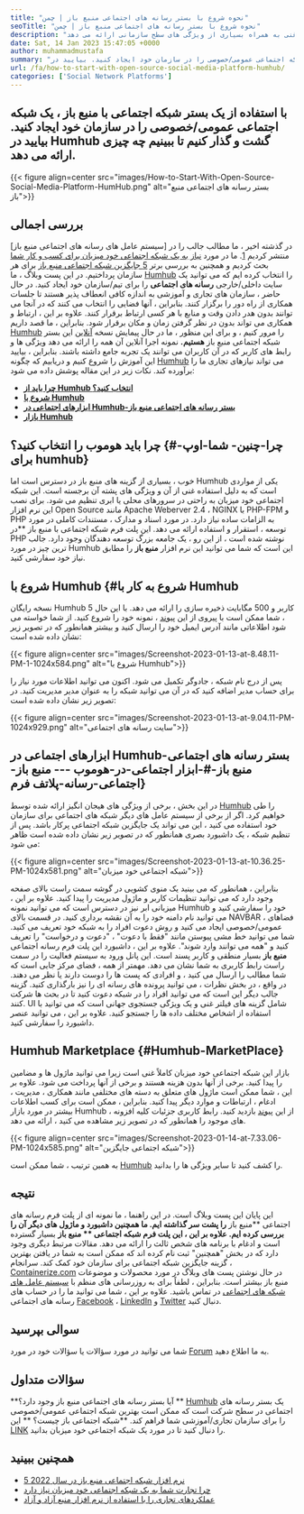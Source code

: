 ```yaml
---
title: "نحوه شروع با بستر رسانه های اجتماعی منبع باز | چمن" 
seoTitle: "نحوه شروع با بستر رسانه های اجتماعی منبع باز | چمن" 
description: "برای یادگیری نحوه شروع کار با یک بستر رسانه اجتماعی منبع باز ، این راهنما را دنبال کنید. این یک داشبورد غنی به همراه بسیاری از ویژگی های سطح سازمانی ارائه می دهد." 
date: Sat, 14 Jan 2023 15:47:05 +0000
author: muhammadmustafa
summary: "با استفاده از یک بستر شبکه اجتماعی منبع باز ، یک شبکه اجتماعی عمومی/خصوصی را در سازمان خود ایجاد کنید. بیایید در Humhub گشت و گذار کنیم تا ببینیم چه چیزی ارائه می دهد." 
url: /fa/how-to-start-with-open-source-social-media-platform-humhub/
categories: ['Social Network Platforms']
---
```


## با استفاده از یک بستر شبکه اجتماعی با منبع باز ، یک شبکه اجتماعی عمومی/خصوصی را در سازمان خود ایجاد کنید. بیایید در Humhub گشت و گذار کنیم تا ببینیم چه چیزی ارائه می دهد.

{{< figure align=center src="images/How-to-Start-With-Open-Source-Social-Media-Platform-HumHub.png" alt="بستر رسانه های اجتماعی منبع باز">}}


## بررسی اجمالی
در گذشته اخیر ، ما مطالب جالب را در [سیستم عامل های رسانه های اجتماعی منبع باز] منتشر کردیم [1]. ما در مورد [نیاز به یک شبکه اجتماعی خود میزبان برای کسب و کار شما][2] بحث کردیم و همچنین به بررسی برتر [5 جایگزین شبکه اجتماعی منبع باز][3] برای هر سازمان پرداختیم. در این پست وبلاگ ، ما [Humhub][4] را انتخاب کرده ایم که می توانید یک سایت داخلی/خارجی **رسانه های اجتماعی**  را برای تیم/سازمان خود ایجاد کنید. در حال حاضر ، سازمان های تجاری و آموزشی به اندازه کافی انعطاف پذیر هستند تا جلسات همکاری از راه دور را برگزار کنند. بنابراین ، آنها فضایی را انتخاب می کنند که در آنجا می توانند بدون هدر دادن وقت و منابع با هر کسی ارتباط برقرار کنند. علاوه بر این ، ارتباط و همکاری می تواند بدون در نظر گرفتن زمان و مکان برقرار شود.
بنابراین ، ما قصد داریم [Humhub][4] را مرور کنیم ، و برای این منظور ، ما در حال پیمایش نسخه [آنلاین][5] این بستر شبکه اجتماعی منبع باز **هستیم.**  نمونه اجرا آنلاین آن همه را ارائه می دهد ویژگی ها و رابط های کاربر که در آن کاربران می توانند یک تجربه جامع داشته باشند. بنابراین ، بیایید این آموزش را شروع کنیم و دریابیم که چگونه [Humhub][4] می تواند نیازهای تجاری ما را برآورده کند.
نکات زیر در این مقاله پوشش داده می شود:
  * **[چرا باید از Humhub انتخاب کنید؟][6]**
  * **[شروع با Humhub][7]**
  * **[ابزارهای اجتماعی در Humhub-بستر رسانه های اجتماعی منبع باز][8]**
  * **[بازار Humhub][9]**

## چرا باید هوموب را انتخاب کنید؟   {#چرا-چنین- شما-اوپ-برای humhub}
خوب ، بسیاری از گزینه های منبع باز در دسترس است اما Humhub یکی از مواردی است که به دلیل استفاده غنی از آن و ویژگی های پشته آن برجسته است. این شبکه اجتماعی خود میزبان به راحتی در سرورهای محلی یا ابری تنظیم می شود. برای نصب این نرم افزار Open Source مانند Apache Weberver 2.4 ، NGINX با PHP-FPM و PHP به الزامات ساده نیاز دارد. در مورد اسناد و مدارک ، مستندات کاملی در مورد توسعه ، استقرار و استفاده ارائه می دهد.
این پلت فرم شبکه اجتماعی با منبع باز **در PHP نوشته شده است ، از این رو ، یک جامعه بزرگ توسعه دهندگان وجود دارد. جالب ترین چیز در مورد Humhub این است که شما می توانید این نرم افزار  **منبع باز**   را مطابق نیاز خود سفارشی کنید.

## شروع با Humhub   {#شروع به کار با Humhub
نسخه رایگان Humhub 5 کاربر و 500 مگابایت ذخیره سازی را ارائه می دهد. با این حال ، شما ممکن است با پیروی از این [پیوند][5] ، نمونه خود را شروع کنید. از شما خواسته می شود اطلاعاتی مانند آدرس ایمیل خود را ارسال کنید و بیشتر همانطور که در تصویر زیر نشان داده شده است:

{{< figure align=center src="images/Screenshot-2023-01-13-at-8.48.11-PM-1-1024x584.png" alt="شروع با Humhub">}}

پس از درج نام شبکه ، جادوگر تکمیل می شود. اکنون می توانید اطلاعات مورد نیاز را برای حساب مدیر اضافه کنید که در آن می توانید شبکه را به عنوان مدیر مدیریت کنید. در تصویر زیر نشان داده شده است:

{{< figure align=center src="images/Screenshot-2023-01-13-at-9.04.11-PM-1024x929.png" alt="سایت رسانه های اجتماعی">}}


## ابزارهای اجتماعی در Humhub-بستر رسانه های اجتماعی منبع باز-#-ابزار اجتماعی-در-هوموب --- منبع باز-اجتماعی-رسانه-پلاتف فرم}
در این بخش ، برخی از ویژگی های هیجان انگیز ارائه شده توسط [Humhub][4] را طی خواهیم کرد. اگر از برخی از سیستم عامل های دیگر شبکه های اجتماعی برای سازمان خود استفاده می کنید ، این می تواند یک جایگزین شبکه اجتماعی پرکار باشد.
پس از تنظیم شبکه ، یک داشبورد بصری همانطور که در تصویر زیر نشان داده شده است ظاهر می شود:

{{< figure align=center src="images/Screenshot-2023-01-13-at-10.36.25-PM-1024x581.png" alt="شبکه اجتماعی خود میزبان">}}

بنابراین ، همانطور که می بینید یک منوی کشویی در گوشه سمت راست بالای صفحه وجود دارد که می توانید تنظیمات کاربر و ماژول مدیریت را پیدا کنید. علاوه بر این ، میزبانی ابر نیز در دسترس است که می توانید نمونه Humhub خود را سفارشی کنید و می توانید نام دامنه خود را به آن نقشه برداری کنید. در قسمت بالای NAVBAR ، فضاهای عمومی/خصوصی ایجاد می کنید و روش دعوت افراد را به شبکه خود تعریف می کنید. شما می توانید خط مشی پیوستن مانند "فقط با دعوت" ، "دعوت و درخواست" را تعریف کنید و "همه می توانند وارد شوند".
علاوه بر این ، داشبورد این پلت فرم رسانه اجتماعی **منبع باز**  بسیار منطقی و کاربر پسند است. این پانل ورود به سیستم فعالیت را در سمت راست رابط کاربری به شما نشان می دهد. مهمتر از همه ، فضای مرکز جایی است که شما مطالب را ارسال می کنید ، و افرادی که پست ها را دوست دارند یا نظر می دهند. در واقع ، در بخش نظرات ، می توانید پرونده های رسانه ای را نیز بارگذاری کنید. گزینه جالب دیگر این است که می توانید افراد را در شبکه دعوت کنید تا در بحث ها شرکت کنند. UI شامل گزینه های فیلتر غنی و یک ویژگی جستجوی جهانی است که می توانید با استفاده از اشخاص مختلف داده ها را جستجو کنید. علاوه بر این ، می توانید عنصر داشبورد را سفارشی کنید.

## Humhub Marketplace   {#Humhub-MarketPlace}
بازار این شبکه اجتماعی خود میزبان کاملاً غنی است زیرا می توانید ماژول ها و مضامین را پیدا کنید. برخی از آنها بدون هزینه هستند و برخی از آنها پرداخت می شود. علاوه بر این ، شما ممکن است ماژول های متعلق به دسته های مختلفی مانند همکاری ، مدیریت ، ادغام ، ارتباطات و موارد دیگر پیدا کنید. بنابراین ، ممکن است برای کسب اطلاعات بیشتر در مورد بازار Humhub ، از این [پیوند][10] بازدید کنید.
رابط کاربری جزئیات کلیه افزونه های موجود را همانطور که در تصویر زیر مشاهده می کنید ، ارائه می دهد.

{{< figure align=center src="images/Screenshot-2023-01-14-at-7.33.06-PM-1024x585.png" alt="شبکه اجتماعی جایگزین">}}

به همین ترتیب ، شما ممکن است [Humhub][4] را کشف کنید تا سایر ویژگی ها را بدانید.

## نتیجه
این پایان این پست وبلاگ است. در این راهنما ، ما نمونه ای از پلت فرم رسانه های اجتماعی **منبع باز  **را پشت سر گذاشته ایم. ما همچنین داشبورد و ماژول های دیگر آن را بررسی کرده ایم. علاوه بر این ، این پلت فرم شبکه اجتماعی **  منبع باز**  بسیار گسترده است و ادغام با برنامه های شخص ثالث را ارائه می دهد. مقالات مرتبط دیگری وجود دارد که در بخش "همچنین" ثبت نام کرده اند که ممکن است به شما در یافتن بهترین گزینه جایگزین شبکه اجتماعی برای سازمان خود کمک کند.
سرانجام ، [Containerize.com][11] در حال نوشتن پست های وبلاگ در مورد محصولات و موضوعات منبع باز بیشتر است. بنابراین ، لطفاً برای به روزرسانی های منظم با [][12][سیستم عامل های شبکه های اجتماعی][1] در تماس باشید. علاوه بر این ، شما می توانید ما را در حساب های رسانه های اجتماعی [Facebook][13] ، [LinkedIn][14] و [Twitter][15] دنبال کنید.

## سوالی بپرسید
شما می توانید در مورد سؤالات یا سؤالات خود در مورد [Forum][16] به ما اطلاع دهید.

## سؤالات متداول
**آیا بستر رسانه های اجتماعی منبع باز وجود دارد؟ **
[Humhub][4] یک بستر رسانه های اجتماعی در سطح شرکت است که ممکن است بهترین شبکه اجتماعی عمومی/خصوصی را برای سازمان تجاری/آموزشی شما فراهم کند.
**شبکه اجتماعی باز چیست؟ **
این [LINK][6] را دنبال کنید تا در مورد یک شبکه اجتماعی خود میزبان بدانید.

## همچنین ببینید
  * [5 نرم افزار شبکه اجتماعی منبع باز در سال 2022][3]
  * [چرا تجارت شما به یک شبکه اجتماعی خود میزبان نیاز دارد][17]
  * [عملکردهای تجاری را با استفاده از نرم افزار منبع آزاد و آزاد][18]

  
[1]: https://products.containerize.com/social-network-platforms/
[2]: https://blog.containerize.com/social-network-platforms/why-your-business-needs-a-self-hosted-social-network/
[3]: https://blog.containerize.com/social-network-platforms/top-5-open-source-social-networking-software-in-2022/
[4]: https://products.containerize.com/social-network-platforms/humhub/
[5]: https://saas.humhub.com/en/create
[6]: #Why-should-you-opt-for-HumHub
[7]: #Getting-started-with-HumHub
[8]: #Social-tools-at-HumHub---Open-Source-Social-Media-Platform
[9]: #HumHub-marketplace
[10]: https://marketplace.humhub.com/
[11]: https://www.containerize.com/
[12]: https://products.containerize.com/marketing-automation/
[13]: https://web.facebook.com/containerize
[14]: https://www.linkedin.com/company/containerize/
[15]: https://twitter.com/containerize_co
[16]: https://forum.containerize.com/
[17]: //blog.containerize.com/2021/10/07/why-your-business-needs-a-self-hosted-social-network/
[18]: https://blog.containerize.com/blogging/automate-business-operations-using-open-source-software/
